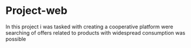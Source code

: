 # Project-web
In this project i was tasked with creating a cooperative platform were searching of offers related to products with widespread consumption was possible

